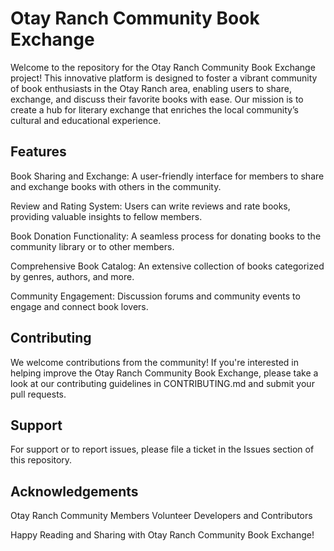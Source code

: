 # Otay Ranch Community Book Exchange #



Welcome to the repository for the Otay Ranch Community Book Exchange project! This innovative platform is designed to foster a vibrant community of book enthusiasts in the Otay Ranch area, enabling users to share, exchange, and discuss their favorite books with ease. Our mission is to create a hub for literary exchange that enriches the local community’s cultural and educational experience.



## Features ##
Book Sharing and Exchange: A user-friendly interface for members to share and exchange books with others in the community.

Review and Rating System: Users can write reviews and rate books, providing valuable insights to fellow members.

Book Donation Functionality: A seamless process for donating books to the community library or to other members.

Comprehensive Book Catalog: An extensive collection of books categorized by genres, authors, and more.

Community Engagement: Discussion forums and community events to engage and connect book lovers.






## Contributing ##

We welcome contributions from the community! If you're interested in helping improve the Otay Ranch Community Book Exchange, please take a look at our contributing guidelines in CONTRIBUTING.md and submit your pull requests.




## Support ##

For support or to report issues, please file a ticket in the Issues section of this repository.









## Acknowledgements ##

Otay Ranch Community Members
Volunteer Developers and Contributors




Happy Reading and Sharing with Otay Ranch Community Book Exchange!

